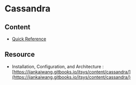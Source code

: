 # Cassandra

## Content



* [Quick Reference](quick_reference.md)



## Resource

* Installation, Configuration, and Architecture : [https://jiankaiwang.gitbooks.io/itsys/content/cassandra/](https://jiankaiwang.gitbooks.io/itsys/content/cassandra/)